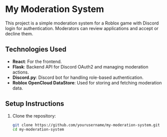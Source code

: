 # My Moderation System

This project is a simple moderation system for a Roblox game with Discord login for authentication. Moderators can review applications and accept or decline them.

## Technologies Used

- **React**: For the frontend.
- **Flask**: Backend API for Discord OAuth2 and managing moderation actions.
- **Discord.py**: Discord bot for handling role-based authentication.
- **Roblox OpenCloud DataStore**: Used for storing and fetching moderation data.

## Setup Instructions

1. Clone the repository:
   ```bash
   git clone https://github.com/yourusername/my-moderation-system.git
   cd my-moderation-system
